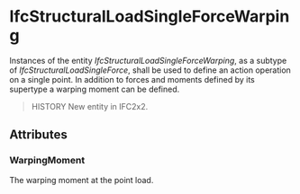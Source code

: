 # IfcStructuralLoadSingleForceWarping

Instances of the entity _IfcStructuralLoadSingleForceWarping_, as a subtype of _IfcStructuralLoadSingleForce_, shall be used to define an action operation on a single point. In addition to forces and moments defined by its supertype a warping moment can be defined.
<!-- end of short definition -->

> HISTORY New entity in IFC2x2.

## Attributes

### WarpingMoment
The warping moment at the point load.
